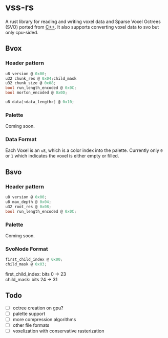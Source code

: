 # vss-rs
A rust library for reading and writing voxel data and Sparse Voxel Octrees (SVO) ported from [C++](https://github.com/cooukiez/vss). It also supports converting voxel data to svo but only cpu-sided.
## Bvox
### Header pattern
```c
u8 version @ 0x00;
u32 chunk_res @ 0x04;child_mask 
u32 chunk_size @ 0x08;
bool run_length_encoded @ 0x0C;
bool morton_encoded @ 0x0D;

u8 data[<data_length>] @ 0x10;
```
### Palette
Coming soon.
### Data Format
Each Voxel is an `u8`, which is a color index into the palette. Currently only `0` or `1` which indicates the voxel is either empty or filled.

## Bsvo
### Header pattern
```c
u8 version @ 0x00;
u8 max_depth @ 0x04;
u32 root_res @ 0x08;
bool run_length_encoded @ 0x0C;
```
### Palette
Coming soon.
### SvoNode Format
```c
first_child_index @ 0x00;
child_mask @ 0x03;
```
first_child_index: bits 0 -> 23\
child_mask: bits 24 -> 31

## Todo
- [ ] octree creation on gpu?
- [ ] palette support
- [ ] more compression algorithms
- [ ] other file formats
- [ ] voxelization with conservative rasterization 